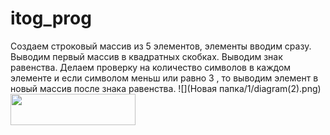 ﻿# itog_prog
Создаем строковый массив из 5 элементов, элементы вводим сразу.
Выводим первый массив в квадратных скобках.
Выводим знак равенства.
Делаем проверку на количество символов в каждом элементе и если символом меньш или равно 3 , то выводим элемент в новый массив после знака равенства.
![](Новая папка/1/diagram(2).png)
<img src="Новая папка/1/diagram(2).png" width="200" height="50"/>
